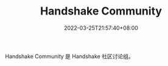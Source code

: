 ﻿---
weight: 
title: "Handshake Community"
description: "Handshake Community 是 Handshake 社区讨论组"
date: 2022-03-25T21:57:40+08:00
lastmod: 2022-03-25T16:45:40+08:00
draft: false
authors: ["Metabd"]
featuredImage: "handshake-community.jpg"
link: ""
tags: ["元宇宙社区","Handshake Community"]
categories: ["navigation"]
navigation: ["元宇宙社区"]
lightgallery: true
toc: true
pinned: false
recommend: false
recommend1: false
---
Handshake Community 是 Handshake 社区讨论组。
